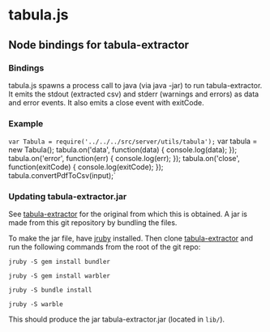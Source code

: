 tabula.js
=========

Node bindings for tabula-extractor
----------------------------------

### Bindings

tabula.js spawns a process call to java (via java -jar) to run tabula-extractor. It emits the stdout (extracted csv) and stderr (warnings and errors) as data and error events. It also emits a close event with exitCode.

### Example
`var Tabula = require('../../../src/server/utils/tabula');`
var tabula = new Tabula();
tabula.on('data', function(data) {
  console.log(data);
});
tabula.on('error', function(err) {
  console.log(err);
});
tabula.on('close', function(exitCode) {
  console.log(exitCode);
});
tabula.convertPdfToCsv(input);`

### Updating tabula-extractor.jar

See [tabula-extractor](https://github.com/tabulapdf/tabula-extractor) for the original from which this is obtained. A jar is made from this git repository by bundling the files.

To make the jar file, have [jruby](https://github.com/jruby/jruby/wiki/GettingStarted) installed. Then clone [tabula-extractor](https://github.com/tabulapdf/tabula-extractor) and run the following commands from the root of the git repo:

`jruby -S gem install bundler`

`jruby -S gem install warbler`

`jruby -S bundle install`

`jruby -S warble`

This should produce the jar tabula-extractor.jar (located in `lib/`).